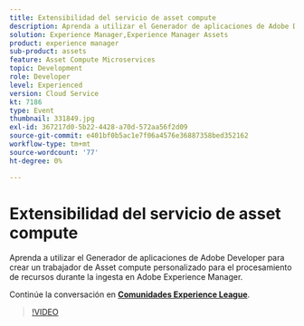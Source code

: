 ```yaml
---
title: Extensibilidad del servicio de asset compute
description: Aprenda a utilizar el Generador de aplicaciones de Adobe Developer para crear un trabajador de Asset compute personalizado para el procesamiento de recursos durante la ingesta en Adobe Experience Manager. Esta sesión se entregó como parte del evento de contenido de Adobe Developers Live.
solution: Experience Manager,Experience Manager Assets
product: experience manager
sub-product: assets
feature: Asset Compute Microservices
topic: Development
role: Developer
level: Experienced
version: Cloud Service
kt: 7186
type: Event
thumbnail: 331849.jpg
exl-id: 367217d0-5b22-4428-a70d-572aa56f2d09
source-git-commit: e401bf0b5ac1e7f06a4576e36887358bed352162
workflow-type: tm+mt
source-wordcount: '77'
ht-degree: 0%

---
```


# Extensibilidad del servicio de asset compute

Aprenda a utilizar el Generador de aplicaciones de Adobe Developer para crear un trabajador de Asset compute personalizado para el procesamiento de recursos durante la ingesta en Adobe Experience Manager.

Continúe la conversación en **[Comunidades Experience League](https://adobe.ly/36Yd3v6)**.

>[!VIDEO](https://video.tv.adobe.com/v/331849/?quality=12&learn=on&hidetitle=true)
